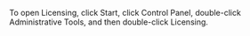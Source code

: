 <Token xmlns:xlink="http://www.w3.org/1999/xlink">To open Licensing, click <ui xmlns="http://ddue.schemas.microsoft.com/authoring/2003/5">Start</ui>, click <ui xmlns="http://ddue.schemas.microsoft.com/authoring/2003/5">Control Panel</ui>, double-click <ui xmlns="http://ddue.schemas.microsoft.com/authoring/2003/5">Administrative Tools</ui>, and then double-click <ui xmlns="http://ddue.schemas.microsoft.com/authoring/2003/5">Licensing</ui>.</Token>
